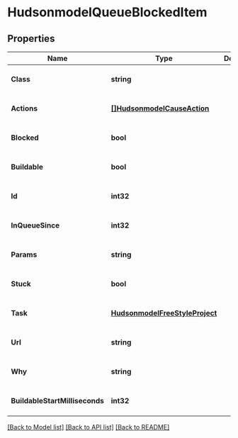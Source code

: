 # HudsonmodelQueueBlockedItem

## Properties
Name | Type | Description | Notes
------------ | ------------- | ------------- | -------------
**Class** | **string** |  | [optional] [default to null]
**Actions** | [**[]HudsonmodelCauseAction**](hudsonmodelCauseAction.md) |  | [optional] [default to null]
**Blocked** | **bool** |  | [optional] [default to null]
**Buildable** | **bool** |  | [optional] [default to null]
**Id** | **int32** |  | [optional] [default to null]
**InQueueSince** | **int32** |  | [optional] [default to null]
**Params** | **string** |  | [optional] [default to null]
**Stuck** | **bool** |  | [optional] [default to null]
**Task** | [**HudsonmodelFreeStyleProject**](hudsonmodelFreeStyleProject.md) |  | [optional] [default to null]
**Url** | **string** |  | [optional] [default to null]
**Why** | **string** |  | [optional] [default to null]
**BuildableStartMilliseconds** | **int32** |  | [optional] [default to null]

[[Back to Model list]](../README.md#documentation-for-models) [[Back to API list]](../README.md#documentation-for-api-endpoints) [[Back to README]](../README.md)


